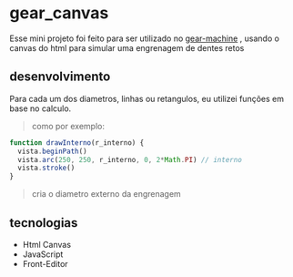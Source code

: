 # gear_canvas

Esse mini projeto foi feito para ser utilizado no [gear-machine](https://github.com/alexandrekosh/gear-machine) , usando o canvas do html para simular uma engrenagem de dentes retos

## desenvolvimento
Para cada um dos diametros, linhas ou retangulos, eu utilizei funções em base no calculo. 

>como por exemplo:
```javascript
function drawInterno(r_interno) {
  vista.beginPath()
  vista.arc(250, 250, r_interno, 0, 2*Math.PI) // interno
  vista.stroke()
}
```
>cria o diametro externo da engrenagem

## tecnologias
- Html Canvas
- JavaScript
- Front-Editor
